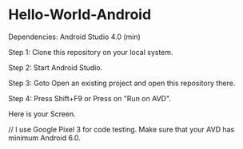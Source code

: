 # Hello-World-Android

Dependencies: Android Studio 4.0 (min)

Step 1: Clone this repository on your local system.

Step 2: Start Android Studio.

Step 3: Goto Open an existing project and open this repository there.

Step 4: Press Shift+F9 or Press on "Run on AVD".

Here is your Screen.

// I use Google Pixel 3 for code testing. Make sure that your AVD has minimum Android 6.0.
